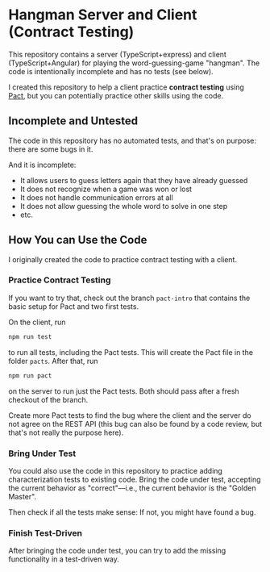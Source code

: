 # Hangman Server and Client (Contract Testing)

This repository contains a server (TypeScript+express) and client (TypeScript+Angular)
for playing the word-guessing-game "hangman". The code is intentionally incomplete
and has no tests (see below). 

I created this repository to help a client practice **contract testing** using
[Pact](https://pact.io/), but you can potentially practice other skills
using the code.

## Incomplete and Untested

The code in this repository has no automated tests, and that's on purpose:
there are some bugs in it.

And it is incomplete:

* It allows users to guess letters again that they have already guessed
* It does not recognize when a game was won or lost
* It does not handle communication errors at all
* It does not allow guessing the whole word to solve in one step
* etc.

## How You can Use the Code

I originally created the code to practice contract testing with a client.

### Practice Contract Testing

If you want to try that, check out the branch `pact-intro` that contains the
basic setup for Pact and two first tests.

On the client, run

```bash
npm run test
```

to run all tests, including the Pact tests. This will create the Pact file in
the folder `pacts`. After that, run

```bash
npm run pact
```

on the server to run just the Pact tests. Both should pass after a fresh
checkout of the branch.

Create more Pact tests to find the bug where the client and the server do
not agree on the REST API (this bug can also be found by a code review, but
that's not really the purpose here).

### Bring Under Test

You could also use the code in this repository to practice adding characterization
tests to existing code. Bring the code under test, accepting the current
behavior as "correct"&mdash;i.e., the current behavior is the "Golden Master".

Then check if all the tests make sense: If not, you might have found a bug.

### Finish Test-Driven

After bringing the code under test, you can try to add the missing functionality
in a test-driven way.
